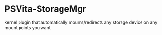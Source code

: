 # PSVita-StorageMgr
kernel plugin that automatically mounts/redirects any storage device on any mount points you want
